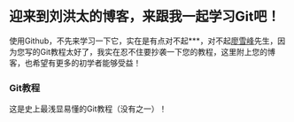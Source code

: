 ## <font size="5">迎来到刘洪太的博客，来跟我一起学习Git吧！</font>

使用Github，不先来学习一下它，实在是有点对不起***，对不起<a href="https://www.liaoxuefeng.com/">廖雪峰</a>先生，因为您写的Git教程太好了，我实在忍不住要抄袭一下您的教程，这里附上您的博客，也希望有更多的初学者能够受益！

### Git教程



这是史上最浅显易懂的Git教程（没有之一）！
